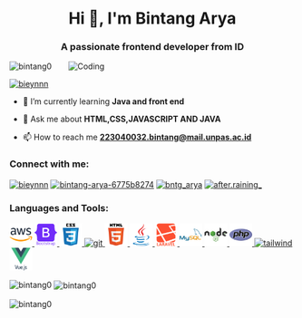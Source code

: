 <h1 align="center">Hi 👋, I'm Bintang Arya</h1>
<h3 align="center">A passionate frontend developer from ID</h3>
<img align="right" alt="Coding" width="400" src="https://media.tenor.com/cX92mi1p-NYAAAAe/coding-anime.png">

<p align="left"> <img src="https://komarev.com/ghpvc/?username=bintang0&label=Profile%20views&color=0e75b6&style=flat" alt="bintang0" /> </p>

<p align="left"> <a href="https://twitter.com/bieynnn" target="blank"><img src="https://img.shields.io/twitter/follow/bieynnn?logo=twitter&style=for-the-badge" alt="bieynnn" /></a> </p>

- 🌱 I’m currently learning **Java and front end**

- 💬 Ask me about **HTML,CSS,JAVASCRIPT AND JAVA**

- 📫 How to reach me **223040032.bintang@mail.unpas.ac.id**

<h3 align="left">Connect with me:</h3>
<p align="left">
<a href="https://twitter.com/bieynnn" target="blank"><img align="center" src="https://raw.githubusercontent.com/rahuldkjain/github-profile-readme-generator/master/src/images/icons/Social/twitter.svg" alt="bieynnn" height="30" width="40" /></a>
<a href="https://linkedin.com/in/bintang-arya-6775b8274" target="blank"><img align="center" src="https://raw.githubusercontent.com/rahuldkjain/github-profile-readme-generator/master/src/images/icons/Social/linked-in-alt.svg" alt="bintang-arya-6775b8274" height="30" width="40" /></a>
<a href="https://instagram.com/bntg_arya" target="blank"><img align="center" src="https://raw.githubusercontent.com/rahuldkjain/github-profile-readme-generator/master/src/images/icons/Social/instagram.svg" alt="bntg_arya" height="30" width="40" /></a>
<a href="https://discord.gg/after.raining_" target="blank"><img align="center" src="https://raw.githubusercontent.com/rahuldkjain/github-profile-readme-generator/master/src/images/icons/Social/discord.svg" alt="after.raining_" height="30" width="40" /></a>
</p>

<h3 align="left">Languages and Tools:</h3>
<p align="left"> <a href="https://aws.amazon.com" target="_blank" rel="noreferrer"> <img src="https://raw.githubusercontent.com/devicons/devicon/master/icons/amazonwebservices/amazonwebservices-original-wordmark.svg" alt="aws" width="40" height="40"/> </a> <a href="https://getbootstrap.com" target="_blank" rel="noreferrer"> <img src="https://raw.githubusercontent.com/devicons/devicon/master/icons/bootstrap/bootstrap-plain-wordmark.svg" alt="bootstrap" width="40" height="40"/> </a> <a href="https://www.w3schools.com/css/" target="_blank" rel="noreferrer"> <img src="https://raw.githubusercontent.com/devicons/devicon/master/icons/css3/css3-original-wordmark.svg" alt="css3" width="40" height="40"/> </a> <a href="https://git-scm.com/" target="_blank" rel="noreferrer"> <img src="https://www.vectorlogo.zone/logos/git-scm/git-scm-icon.svg" alt="git" width="40" height="40"/> </a> <a href="https://www.w3.org/html/" target="_blank" rel="noreferrer"> <img src="https://raw.githubusercontent.com/devicons/devicon/master/icons/html5/html5-original-wordmark.svg" alt="html5" width="40" height="40"/> </a> <a href="https://www.java.com" target="_blank" rel="noreferrer"> <img src="https://raw.githubusercontent.com/devicons/devicon/master/icons/java/java-original.svg" alt="java" width="40" height="40"/> </a> <a href="https://laravel.com/" target="_blank" rel="noreferrer"> <img src="https://raw.githubusercontent.com/devicons/devicon/master/icons/laravel/laravel-plain-wordmark.svg" alt="laravel" width="40" height="40"/> </a> <a href="https://www.mysql.com/" target="_blank" rel="noreferrer"> <img src="https://raw.githubusercontent.com/devicons/devicon/master/icons/mysql/mysql-original-wordmark.svg" alt="mysql" width="40" height="40"/> </a> <a href="https://nodejs.org" target="_blank" rel="noreferrer"> <img src="https://raw.githubusercontent.com/devicons/devicon/master/icons/nodejs/nodejs-original-wordmark.svg" alt="nodejs" width="40" height="40"/> </a> <a href="https://www.php.net" target="_blank" rel="noreferrer"> <img src="https://raw.githubusercontent.com/devicons/devicon/master/icons/php/php-original.svg" alt="php" width="40" height="40"/> </a> <a href="https://tailwindcss.com/" target="_blank" rel="noreferrer"> <img src="https://www.vectorlogo.zone/logos/tailwindcss/tailwindcss-icon.svg" alt="tailwind" width="40" height="40"/> </a> <a href="https://vuejs.org/" target="_blank" rel="noreferrer"> <img src="https://raw.githubusercontent.com/devicons/devicon/master/icons/vuejs/vuejs-original-wordmark.svg" alt="vuejs" width="40" height="40"/> </a> </p>

<p><img align="left" src="https://github-readme-stats.vercel.app/api/top-langs?username=bintang0&show_icons=true&locale=en&layout=compact" alt="bintang0" /></p>

<p>&nbsp;<img align="center" src="https://github-readme-stats.vercel.app/api?username=bintang0&show_icons=true&locale=en" alt="bintang0" /></p>

<p><img align="center" src="https://github-readme-streak-stats.herokuapp.com/?user=bintang0&" alt="bintang0" /></p>
